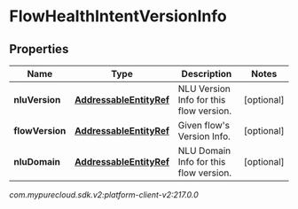# FlowHealthIntentVersionInfo


## Properties

| Name | Type | Description | Notes |
| ------------ | ------------- | ------------- | ------------- |
| **nluVersion** | [**AddressableEntityRef**](AddressableEntityRef) | NLU Version Info for this flow version. |  [optional] |
| **flowVersion** | [**AddressableEntityRef**](AddressableEntityRef) | Given flow's Version Info. |  [optional] |
| **nluDomain** | [**AddressableEntityRef**](AddressableEntityRef) | NLU Domain Info for this flow version. |  [optional] |




_com.mypurecloud.sdk.v2:platform-client-v2:217.0.0_
